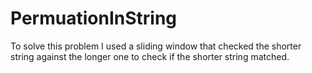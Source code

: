 # PermuationInString

To solve this problem I used a sliding window that checked the shorter string against the longer one to check if the shorter
string matched.
